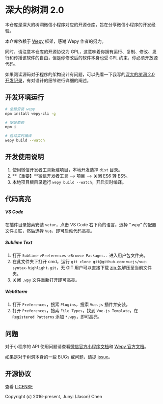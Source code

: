 # 深大的树洞 2.0

本仓库是深大的树洞微信小程序对应的开源仓库，旨在分享微信小程序的开发经验。

本仓库依赖于 [Wepy](https://github.com/wepyjs/wepy) 框架，感谢 Wepy 作者的努力。

同时，请注意本仓库的开源协议为 GPL，这意味着你拥有运行、复制、修改、发行和传播该软件的自由，但是你修改后的软件本身也受 GPL 约束，你必须开放源代码。

如果阅读源码对于程序的架构设计有问题，可以先看一下我写的[深大的树洞 2.0 开发记录](https://blog.ijason.cc/article/szu-shudong-2-development)，有对设计的细节进行详细的阐述。

## 开发环境运行

```bash
# 全局安装 wepy
npm install wepy-cli -g

# 安装依赖
npm i

# 启动实时编译
wepy build --watch
```

## 开发使用说明

 1. 使用微信开发者工具新建项目，本地开发选择 `dist` 目录。
 2. **【重要】**微信开发者工具 --> 项目 --> 关闭 ES6 转 ES5。
 3. 本地项目根目录运行 `wepy build --watch`，开启实时编译。

## 代码高亮

##### VS Code

在插件目录搜索安装 `vetur`，点击 VS Code 右下角的语言，选择 “.wpy” 的配置文件关联，然后选择 `Vue`，即可启动代码高亮。

##### Sublime Text

 1. 打开 `Sublime->Preferences->Browse Packages..` 进入用户包文件夹。
 2. 在此文件夹下打开 cmd，运行 `git clone git@github.com:vuejs/vue-syntax-highlight.git`，无 GIT 用户可以直接下载 [zip 包](https://github.com/vuejs/vue-syntax-highlight/archive/master.zip)解压至当前文件夹。
 3. 关闭 `.wpy` 文件重新打开即可高亮。

##### WebStorm

1. 打开 `Preferences`，搜索 `Plugins`，搜索 `Vue.js` 插件并安装。
2. 打开 `Preferences`，搜索 `File Types`，找到 `Vue.js Template`，在 `Registered Patterns` 添加 `*.wpy`，即可高亮。

## 问题

对于小程序的 API 使用问题请查看[微信官方小程序文档](https://mp.weixin.qq.com/debug/wxadoc/dev/)和 [Wepy 官方文档](https://wepyjs.github.io/wepy/#/)。

如果是对于树洞本身的一些 BUGs 或问题，请提 [issue](https://github.com/jas0ncn/szushudong/issues)。

## 开源协议
查看 [LICENSE](https://github.com/jas0ncn/szushudong/blob/master/LICENSE)

Copyright (c) 2016-present, Junyi (Jason) Chen